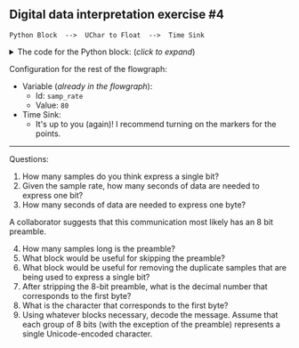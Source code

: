 ## Digital data interpretation exercise #4

```
Python Block  -->  UChar to Float  -->  Time Sink
```

<details><summary>The code for the Python block: (<i>click to expand</i>)</summary>

Note: this code is not meant to be readable. Rather, the goal of this exercise is to explore the mystery signal using the Time Sink, Waterfall sink, etc.

```python3
import numpy as np
from gnuradio import gr
from functools import reduce
from operator import concat



name = "Mystery Signal 4"
out_sig_port_0 = np.uint8



def use_func(state_container):
    idx = state_container["count"] // 5
    content = state_container["content"]
    if idx >= len(content):
        return None
    retval = content[idx]
    state_container["count"] += 1
    return retval


def unpackOne(x):
    return list(map(int, f"{x:b}".zfill(8)))


def unpackbits(x):
    return reduce(concat, map(unpackOne, x))


class blk(gr.basic_block):

    def __init__(self):
        gr.basic_block.__init__(
            self,
            name=name,
            in_sig=[],
            out_sig=[out_sig_port_0]
        )
        
        self.use_func = use_func
        content_packed = [170, 84, 72, 69, 32, 69, 71, 71, 83, 32, 65, 82, 69, 32, 72, 65, 84, 67, 72, 73, 78, 71, 46, 32, 32, 32, 32, 32, 32, 32]
        
        self.state_container = {
            "count": 0,
            "content": unpackbits(content_packed)
        }


    def general_work(self, input_items, output_items):
        outval = self.use_func(self.state_container)
        if outval == None:
            return 0
        else:
            dt = output_items[0][0].dtype
            npified = np.array(outval, dtype=dt)
            output_items[0][0] = npified
            return 1


```
</details>

Configuration for the rest of the flowgraph:
- Variable (_already in the flowgraph_):
  - Id: `samp_rate`
  - Value: `80`
- Time Sink:
  - It's up to you (again)! I recommend turning on the markers for the points.

---

Questions:

1. How many samples do you think express a single bit?
2. Given the sample rate, how many seconds of data are needed to express one bit?
3. How many seconds of data are needed to express one byte?

A collaborator suggests that this communication most likely has an 8 bit preamble.

4. How many samples long is the preamble?
5. What block would be useful for skipping the preamble?
6. What block would be useful for removing the duplicate samples that are being used to express a single bit?
7. After stripping the 8-bit preamble, what is the decimal number that corresponds to the first byte?
8. What is the character that corresponds to the first byte?
9. Using whatever blocks necessary, decode the message. Assume that each group of 8 bits (with the exception of the preamble) represents a single Unicode-encoded character.
